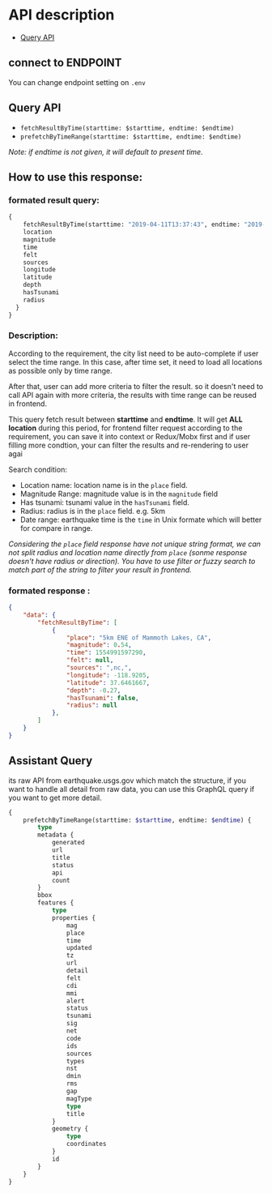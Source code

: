 # API description

* [Query API](#query-api)


## connect to ENDPOINT
You can change endpoint setting on `.env`

## Query API

 - `fetchResultByTime(starttime: $starttime, endtime: $endtime)`
 - `prefetchByTimeRange(starttime: $starttime, endtime: $endtime)`

_Note: if endtime is not given, it will default to present time._

## How to use this response:

### formated result query:

```graphql
{
    fetchResultByTime(starttime: "2019-04-11T13:37:43", endtime: "2019-04-11T14:37:43"){
    location
    magnitude
    time
    felt
    sources
    longitude
    latitude
    depth
    hasTsunami
    radius
  }
}

```
### Description:

According to the requirement, the city list need to be auto-complete if user select the time range. In this case, after time set, it need to load all locations as possible only by time range.

After that, user can add more criteria to filter the result. so it doesn't need to call API again with more criteria, the results with time range can be reused in frontend.

This query fetch result between **starttime** and **endtime**. It will get **ALL location** during this period, for frontend filter request according to the requirement, you can save it into context or Redux/Mobx first and if user filling more condtion, your can filter the results and re-rendering to user agai

Search condition:
- Location name: location name is in the `place` field.
- Magnitude Range: magnitude value is in the `magnitude` field
- Has tsunami: tsunami value in the `hasTsunami` field.
- Radius: radius is in the `place` field. e.g. 5km
- Date range: earthquake time is the `time` in Unix formate which will better for compare in range.

_Considering the `place` field response have not unique string format, we can not split radius and location name directly from `place` (sonme response doesn't have radius or direction). You have to use filter or fuzzy search to match part of the string to filter your result in frontend._

### formated response :
```json
{
    "data": {
        "fetchResultByTime": [
            {
                "place": "5km ENE of Mammoth Lakes, CA",
                "magnitude": 0.54,
                "time": 1554991597290,
                "felt": null,
                "sources": ",nc,",
                "longitude": -118.9205,
                "latitude": 37.6461667,
                "depth": -0.27,
                "hasTsunami": false,
                "radius": null
            },
        ]
    }
}

```


## Assistant Query
its raw API from earthquake.usgs.gov which match the structure, if you want to handle all detail from raw data, you can use this GraphQL query if you want to get more detail.

```graphql
{
    prefetchByTimeRange(starttime: $starttime, endtime: $endtime) {
        type
        metadata {
            generated
            url
            title
            status
            api
            count
        }
        bbox
        features {
            type
            properties {
                mag
                place
                time
                updated
                tz
                url
                detail
                felt
                cdi
                mmi
                alert
                status
                tsunami
                sig
                net
                code
                ids
                sources
                types
                nst
                dmin
                rms
                gap
                magType
                type
                title
            }
            geometry {
                type
                coordinates
            }
            id
        }
    }
}
```